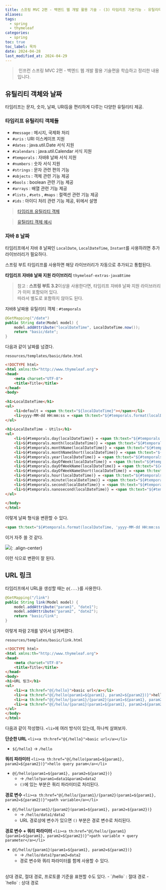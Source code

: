 ```yaml
---
title: 스프링 MVC 2편 - 백엔드 웹 개발 활용 기술 - (3) 타임리프 기본기능 - 유틸리티 객체와 날짜, URL 링크
aliases: 
tags:
  - spring
  - thymeleaf
categories:
  - spring
toc: true
toc_label: 목차
date: 2024-04-28
last_modified_at: 2024-04-29
---
```

>  인프런 스프링 MVC 2편 - 백엔드 웹 개발 활용 기술편을 학습하고 정리한 내용 입니다.

## 유틸리티 객체와 날짜

타임리프는 문자, 숫자, 날짜, URI등을 편리하게 다루는 다양한 유틸리티 제공.

### 타임리프 유틸리티 객체들

- `#message` : 메시지, 국제화 처리
- `#uris` : URI 이스케이프 지원
- `#dates` : java.util.Date 서식 지원
- `#calendars` : java.util.Calendar 서식 지원
- `#temporals` : 자바8 날짜 서식 지원
- `#numbers` : 숫자 서식 지원
- `#strings` : 문자 관련 편의 기능
- `#objects` : 객체 관련 기능 제공
- `#bools` : boolean 관련 기능 제공
- `#arrays` : 배열 관련 기능 제공
- `#lists` , `#sets` , `#maps` : 컬렉션 관련 기능 제공
- `#ids` : 아이디 처리 관련 기능 제공, 뒤에서 설명

> [타임리프 유틸리티 객체](https://www.thymeleaf.org/doc/tutorials/3.0/usingthymeleaf.html#expression-utility-objects)

> [유틸리티 객체 예시](https://www.thymeleaf.org/doc/tutorials/3.0/usingthymeleaf.html#appendix-b-expression-utility-objects)


### 자바 8 날짜

타임리프에서 자바 8 날짜인 `LocalDate`, `LocalDateTime`, `Instant`를 사용하려면 추가 라이브러리가 필요하다.

스프링 부트 타임리프를 사용하면 해당 라이브러리가 자동으로 추가되고 통합된다.

**타임리프 자바8 날짜 지원 라이브러리**
`thymeleaf-extras-java8time`

> 참고 : **스프링 부트 3.2**이상을 사용한다면, 타임리프 자바8 날짜 지원 라이브러리가 이미 포함되어 있다.
> <br>따라서 별도로 포함하지 않아도 된다.

자바8 날짜용 유틸리티 객체 : `#temporals`

```java
@GetMapping("/date")  
public String date(Model model) {  
    model.addAttribute("localDateTime", LocalDateTime.now());  
    return "basic/date";  
}
```

다음과 같이 날짜를 넘겼다.

`resources/templates/basic/date.html`
```html
<!DOCTYPE html>  
<html xmlns:th="http://www.thymeleaf.org">  
<head>  
    <meta charset="UTF-8">  
    <title>Title</title>  
</head>  
<body>  
  
<h1>LocalDateTime</h1>  
<ul>  
    <li>default = <span th:text="${localDateTime}"></span></li>  
    <li>yyyy-MM-dd HH:mm:ss = <span th:text="${#temporals.format(localDateTime, 'yyyy-MM-dd HH:mm:ss')}"></span></li>  
</ul>  
  
<h1>LocalDateTime - Utils</h1>  
<ul>  
    <li>${#temporals.day(localDateTime)} = <span th:text="${#temporals.day(localDateTime)}"></span></li>  
    <li>${#temporals.month(localDateTime)} = <span th:text="${#temporals.month(localDateTime)}"></span></li>  
    <li>${#temporals.monthName(localDateTime)} = <span th:text="${#temporals.monthName(localDateTime)}"></span></li>  
    <li>${#temporals.monthNameShort(localDateTime)} = <span th:text="${#temporals.monthNameShort(localDateTime)}"></span></li>  
    <li>${#temporals.year(localDateTime)} = <span th:text="${#temporals.year(localDateTime)}"></span></li>  
    <li>${#temporals.dayOfWeek(localDateTime)} = <span th:text="${#temporals.dayOfWeek(localDateTime)}"></span></li>  
    <li>${#temporals.dayOfWeekName(localDateTime)} = <span th:text="${#temporals.dayOfWeekName(localDateTime)}"></span></li>  
    <li>${#temporals.dayOfWeekNameShort(localDateTime)} = <span th:text="${#temporals.dayOfWeekNameShort(localDateTime)}"></span></li>  
    <li>${#temporals.hour(localDateTime)} = <span th:text="${#temporals.hour(localDateTime)}"></span></li>  
    <li>${#temporals.minute(localDateTime)} = <span th:text="${#temporals.minute(localDateTime)}"></span></li>  
    <li>${#temporals.second(localDateTime)} = <span th:text="${#temporals.second(localDateTime)}"></span></li>  
    <li>${#temporals.nanosecond(localDateTime)} = <span th:text="${#temporals.nanosecond(localDateTime)}"></span></li>  
</ul>  
  
</body>  
</html>
```

이렇게 날짜 형식을 변환할 수 있다.


```html
<span th:text="${#temporals.format(localDateTime, 'yyyy-MM-dd HH:mm:ss')}"></span>
```

이거 자주 쓸 것 같다.

![](https://i.imgur.com/hq9PkUX.png){: .align-center}

이런 식으로 변환이 잘 된다.

## URL 링크

타임리프에서 URL을 생성할 때는 `@{...}`를 사용한다.

```java
@GetMapping("/link")  
public String link(Model model) {  
    model.addAttribute("param1", "date1");  
    model.addAttribute("param2", "date2");  
    return "basic/link";  
}
```

이렇게 파람 2개를 넣어서 넘겨버렸다.

`resources/templates/basic/link.html`
```html
<!DOCTYPE html>  
<html xmlns:th="http://www.thymeleaf.org">  
<head>  
    <meta charset="UTF-8">  
    <title>Title</title>  
</head>  
<body>  
<h1>URL 링크</h1>  
<ul>  
    <li><a th:href="@{/hello}">basic url</a></li>  
    <li><a th:href="@{/hello(param1=${param1}, param2=${param2})}">hello query param</a></li>  
    <li><a th:href="@{/hello/{param1}/{param2}(param1=${param1}, param2=${param2})}">path variable</a></li>  
    <li><a th:href="@{/hello/{param1}(param1=${param1}, param2=${param2})}">path variable + query parameter</a></li>  
</ul>  
</body>  
</html>
```

다음과 같이 작성했다. `<li>`에 여러 방식이 있는데, 하나씩 살펴보자.

**단순한 URL**
`<li><a th:href="@{/hello}">basic url</a></li>`

- `${/hello}` → `/hello`

**쿼리 파라미터**
`<li><a th:href="@{/hello(param1=${param1}, param2=${param2})}">hello query param</a></li>`

- `@{/hello(param1=${param1}, param2=${param2})}`
	- → `/hello?param1=data1&param2=data2`
	- `()`에 있는 부분은 쿼리 파라미터로 처리된다.

**경로 변수**
`<li><a th:href="@{/hello/{param1}/{param2}(param1=${param1}, param2=${param2})}">path variable</a></li>`

- `@{/hello/{param1}/{param2}(param1=${param1}, param2=${param2})}`
	- → `/hello/data1/data2`
	- URL 경로상에 변수가 있으면 `()` 부분은 경로 변수로 처리된다.

**경로 변수 + 쿼리 파라미터**
`<li><a th:href="@{/hello/{param1}(param1=${param1}, param2=${param2})}">path variable + query parameter</a></li>`

- `@{/hello/{param1}(param1=${param1}, param2=${param2})}`
	- → `/hello/data1?param2=data2`
	- 경로 변수와 쿼리 파라미터를 함께 사용할 수 있다.


<br>
상대 경로, 절대 경로, 프로토콜 기준을 표현할 수도 있다.
- `/hello` : 절대 경로
- `hello` : 상대 경로

